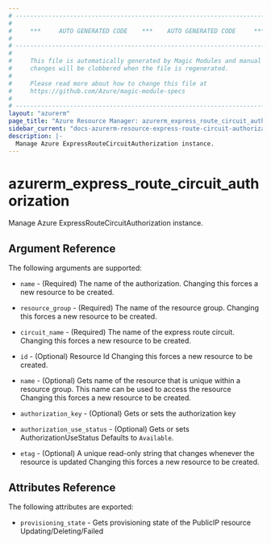 ```yaml
---
# ----------------------------------------------------------------------------
#
#     ***     AUTO GENERATED CODE    ***    AUTO GENERATED CODE     ***
#
# ----------------------------------------------------------------------------
#
#     This file is automatically generated by Magic Modules and manual
#     changes will be clobbered when the file is regenerated.
#
#     Please read more about how to change this file at
#     https://github.com/Azure/magic-module-specs
#
# ----------------------------------------------------------------------------
layout: "azurerm"
page_title: "Azure Resource Manager: azurerm_express_route_circuit_authorization"
sidebar_current: "docs-azurerm-resource-express-route-circuit-authorization"
description: |-
  Manage Azure ExpressRouteCircuitAuthorization instance.
---
```


# azurerm_express_route_circuit_authorization

Manage Azure ExpressRouteCircuitAuthorization instance.


## Argument Reference

The following arguments are supported:

* `name` - (Required) The name of the authorization. Changing this forces a new resource to be created.

* `resource_group` - (Required) The name of the resource group. Changing this forces a new resource to be created.

* `circuit_name` - (Required) The name of the express route circuit. Changing this forces a new resource to be created.

* `id` - (Optional) Resource Id Changing this forces a new resource to be created.

* `name` - (Optional) Gets name of the resource that is unique within a resource group. This name can be used to access the resource Changing this forces a new resource to be created.

* `authorization_key` - (Optional) Gets or sets the authorization key

* `authorization_use_status` - (Optional) Gets or sets AuthorizationUseStatus Defaults to `Available`.

* `etag` - (Optional) A unique read-only string that changes whenever the resource is updated Changing this forces a new resource to be created.

## Attributes Reference

The following attributes are exported:

* `provisioning_state` - Gets provisioning state of the PublicIP resource Updating/Deleting/Failed
